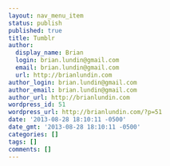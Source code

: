 ```yaml
---
layout: nav_menu_item
status: publish
published: true
title: Tumblr
author:
  display_name: Brian
  login: brian.lundin@gmail.com
  email: brian.lundin@gmail.com
  url: http://brianlundin.com
author_login: brian.lundin@gmail.com
author_email: brian.lundin@gmail.com
author_url: http://brianlundin.com
wordpress_id: 51
wordpress_url: http://brianlundin.com/?p=51
date: '2013-08-28 18:10:11 -0500'
date_gmt: '2013-08-28 18:10:11 -0500'
categories: []
tags: []
comments: []
---
```


